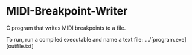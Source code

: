 # MIDI-Breakpoint-Writer
C program that writes MIDI breakpoints to a file.

To run, run a compiled executable and name a text file: .../[program.exe] [outfile.txt]
